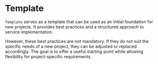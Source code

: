 # Template

`Template` serves as a template that can be used as an initial foundation for new projects. It provides best practices and a structured approach to service implementation.  

However, these best practices are not mandatory. If they do not suit the specific needs of a new project, they can be adjusted or replaced accordingly. The goal is to offer a useful starting point while allowing flexibility for project-specific requirements.